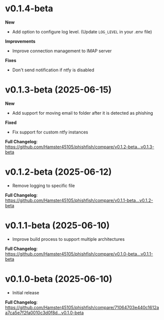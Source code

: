 # v0.1.4-beta

**New**
- Add option to configure log level. (Update `LOG_LEVEL` in your .env file)

**Improvements**

- Improve connection management to IMAP server

**Fixes**

- Don't send notification if ntfy is disabled

# v0.1.3-beta (2025-06-15)

**New**
- Add support for moving email to folder after it is detected as phishing

**Fixed**
- Fix support for custom ntfy instances

**Full Changelog**: https://github.com/Hamster45105/phishfish/compare/v0.1.2-beta...v0.1.3-beta


# v0.1.2-beta (2025-06-12)

- Remove logging to specific file

**Full Changelog**: https://github.com/Hamster45105/phishfish/compare/v0.1.1-beta...v0.1.2-beta


# v0.1.1-beta (2025-06-10)

- Improve build process to support multiple architectures

**Full Changelog**: https://github.com/Hamster45105/phishfish/compare/v0.1.0-beta...v0.1.1-beta


# v0.1.0-beta (2025-06-10)

- Initial release

**Full Changelog**: https://github.com/Hamster45105/phishfish/compare/71064703e440c1612aa7ca5e7f2fa0010c3d0f8d...v0.1.0-beta
